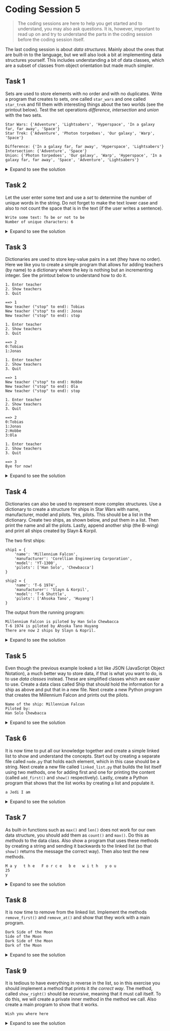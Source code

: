 # Coding Session 5

> The coding sessions are here to help you get started and to understand, you may also ask questions. It is, however, important to read up on and try to understand the parts in the coding session before the coding session itself. 

The last coding session is about _data structures_. Mainly about the ones that are built-in to the language, but we will also look a bit at implementing data structures yourself. This includes understanding a bit of data classes, which are a subset of classes from object orientation but made much simpler.

<!-- 
## Task 1
Lists and tuples are very much alike, but they differ in that tuples are _immutable_. This, in turn, means that tuples are faster and use less memory. In this exercise we are going to look at that using the `timeit` library in Python. We don't have to understand every aspect of how the library works, as we are mainly concerned with the timing. 

```
Iteration:
List: 0.985602127000675
Tuple: 0.06765401600023324
Memory usage:
List: 920
Tuple: 224
```

<details>
  <summary>Expand to see the solution</summary>

  ```python
import timeit
import sys
import random


def iteration_test(data):
    for i in data:
        pass


def memory_test(data):
    return sys.getsizeof(data)


data_list = [random.randrange(1, 100) for i in range(100)]
data_tuple = (random.randrange(1, 100) for i in range(100))

print('Iteration:')
print('List: ', end='')
print(timeit.timeit(stmt='iteration_test(data_list)',
                    globals=globals(), number=1000000))
print('Tuple: ', end='')
print(timeit.timeit(stmt='iteration_test(data_tuple)',
                    globals=globals(), number=1000000))


print('Memory usage:')
print('List:', memory_test(data_list))
print('Tuple:', memory_test(data_tuple))

  ```
</details>
-->

## Task 1
Sets are used to store elements with no order and with no duplicates. Write a program that creates to sets, one called `star_wars` and one called `star_trek` and fill them with interesting things about the two worlds (see the printout below). Test the set operations _difference_, _intersection_ and _union_ with the two sets.

```
Star Wars: {'Adventure', 'Lightsabers', 'Hyperspace', 'In a galaxy far, far away', 'Space'}
Star Trek: {'Adventure', 'Photon torpedoes', 'Our galaxy', 'Warp', 'Space'}

Difference: {'In a galaxy far, far away', 'Hyperspace', 'Lightsabers'}
Intersection: {'Adventure', 'Space'}
Union: {'Photon torpedoes', 'Our galaxy', 'Warp', 'Hyperspace', 'In a galaxy far, far away', 'Space', 'Adventure', 'Lightsabers'}
```

<details>
  <summary>Expand to see the solution</summary>

  ```python
star_wars = {'Space', 'Lightsabers', 'In a galaxy far, far away', 'Hyperspace', 'Adventure'}
star_trek = {'Photon torpedoes', 'Space', 'Our galaxy', 'Warp', 'Adventure'}

print('Star Wars:', star_wars)
print('Star Trek:', star_trek)

print()

print('Difference:', star_wars - star_trek)
print('Intersection:', star_wars & star_trek)
print('Union:', star_wars | star_trek)

  ```
</details>

## Task 2
Let the user enter some text and use a _set_ to determine the number of unique words in the string. Do not forget to make the text lower case and also to not count the space that is in the text (if the user writes a sentence).

```
Write some text: To be or not to be
Number of unique characters: 6
```

<details>
  <summary>Expand to see the solution</summary>

  ```python
text = input('Write some text: ')

text_set = set(text.lower())
text_set.remove(' ')
print('Number of unique characters:', len(text_set))

  ```
</details>

## Task 3
Dictionaries are used to store key-value pairs in a set (they have no order). Here we like you to create a simple program that allows for adding teachers (by name) to a dictionary where the key is nothing but an incrementing integer. See the printout below to understand how to do it.

```
1. Enter teacher
2. Show teachers
3. Quit

==> 1
New teacher ("stop" to end): Tobias
New teacher ("stop" to end): Jonas
New teacher ("stop" to end): stop

1. Enter teacher
2. Show teachers
3. Quit

==> 2
0:Tobias
1:Jonas

1. Enter teacher
2. Show teachers
3. Quit

==> 1
New teacher ("stop" to end): Hobbe
New teacher ("stop" to end): Ola
New teacher ("stop" to end): stop

1. Enter teacher
2. Show teachers
3. Quit

==> 2
0:Tobias
1:Jonas
2:Hobbe
3:Ola

1. Enter teacher
2. Show teachers
3. Quit

==> 3
Bye for now!
```

<details>
  <summary>Expand to see the solution</summary>

  ```python
teachers = dict()

choice = ''

while choice != '3':
    print('1. Enter teacher')
    print('2. Show teachers')
    print('3. Quit')
    print()
    choice = input('==> ')

    if choice == '1':
        name = ''
        while name != 'stop':
            name = input('New teacher ("stop" to end): ')
            if name != 'stop':
                incrementor = len(teachers)
                teachers[incrementor] = name
        print()
    elif choice == '2':
        for key in teachers:
            print(str(key) + ':' + teachers[key])
        print()
    elif choice == '3':
        print('Bye for now!')
    else:
        print('Try again!')

  ```
</details>

## Task 4
Dictionaries can also be used to represent more complex structures. Use a dictionary to create a structure for ships in Star Wars with name, manufacturer, model and pilots. Yes, pilots. This should be a list in the dictionary. Create two ships, as shown below, and put them in a list. Then print the name and all the pilots. Lastly, append another ship (the B-wing) and print all ships created by Slayn & Korpil.

The two first ships:
```
ship1 = {
    'name': 'Millennium Falcon',
    'manufacturer': 'Corellian Engineering Corporation',
    'model': 'YT-1300',
    'pilots': ['Han Solo', 'Chewbacca']
}

ship2 = {
    'name': 'T-6 1974',
    'manufacturer': 'Slayn & Korpil',
    'model': 'T-6 Shuttle',
    'pilots': ['Ahsoka Tano', 'Huyang']
}
```

The output from the running program:
```
Millennium Falcon is piloted by Han Solo Chewbacca 
T-6 1974 is piloted by Ahsoka Tano Huyang 
There are now 2 ships by Slayn & Kopril.
```

<details>
  <summary>Expand to see the solution</summary>

  ```python
ship1 = {
    'name': 'Millennium Falcon',
    'manufacturer': 'Corellian Engineering Corporation',
    'model': 'YT-1300',
    'pilots': ['Han Solo', 'Chewbacca']
}

ship2 = {
    'name': 'T-6 1974',
    'manufacturer': 'Slayn & Korpil',
    'model': 'T-6 Shuttle',
    'pilots': ['Ahsoka Tano', 'Huyang']
}

ships = [ship1, ship2]

for s in ships:
    print(s['name'], 'is piloted by ', end='')
    for p in s['pilots']:
        print(p + ' ', end='')
    print()

ships.append({
    'name': 'Generic B-wing',
    'manufacturer': 'Slayn & Korpil',
    'model': 'B-wing heavy assault starfighter',
    'pilots': []
})

count = 0

for s in ships:
    if s['manufacturer'] == 'Slayn & Korpil':
        count += 1

print('There are now', count, 'ships by Slayn & Kopril.')

  ```
</details>

## Task 5
Even though the previous example looked a lot like JSON (JavaScript Object Notation), a much better way to store data, if that is what you want to do, is to use _data classes_ instead. These are simplified classes which are easier to use. Create a data class called Ship that should hold the information for a ship as above and put that in a new file. Next create a new Python program that creates the Millennium Falcon and prints out the pilots.

```
Name of the ship: Millennium Falcon
Piloted by:
Han Solo Chewbacca 
```

<details>
  <summary>Expand to see the solution</summary>

This is the data class (should be in one file):

  ```python
from dataclasses import dataclass


@dataclass
class Ship:
    name: str
    manufacturer: str
    model: str
    pilots: list()

  ```

This is the program using it:

```python
from ship import Ship

mf = Ship('Millennium Falcon', 'Corellian Engineering Corporation', 'YT-1300',
          ['Han Solo', 'Chewbacca'])

print('Name of the ship:', mf.name)

print('Piloted by:')
for s in mf.pilots:
    print(s, end=' ')

print()

```
</details>

## Task 6
It is now time to put all our knowledge together and create a simple linked list to show and understand the concepts. Start out by creating a separate file called `node.py` that holds each element, which in this case should be a string. Next create a new file called `linked_list.py` that builds the list itself using two methods, one for adding first and one for printing the content (called `add_first()` and `show()` respectively). Lastly, create a Python program that shows that the list works by creating a list and populate it.

```
a Jedi I am 
```

<details>
  <summary>Expand to see the solution</summary>


The node class

  ```python
from dataclasses import dataclass
from typing import Any


@dataclass
class Node:
    value: str = ''
    next: Any = None

  ```

The class for the linked list:

  ```python
from dataclasses import dataclass
from node import Node


@dataclass
class LinkedList:
    head: Node = None
    size: int = 0

    def add_first(self, s):
        new = Node(s, self.head)
        self.head = new

        self.size += 1

    def show(self):
        node = self.head
        text = ''

        while node is not None:
            text += node.value + ' '
            node = node.next

        return text

  ```

Main Python program using the class:

  ```python
from linked_list import LinkedList

lst = LinkedList()

lst.add_first('I am')
lst.add_first('a Jedi')

print(lst.show())

  ```
</details>

## Task 7
As built-in functions such as `max()` and `len()` does not work for our own data structure, you should add them as `count()` and `max()`. Do this as _methods_ to the data class. Also show a program that uses these methods by creating a string and sending it backwards to the linked list (so that `show()` returns the message the correct way). Then also test the new methods.

```
M a y   t h e   F o r c e   b e   w i t h   y o u 
25
y
```

<details>
  <summary>Expand to see the solution</summary>

Updated linked list:

  ```python
from dataclasses import dataclass
from node import Node


@dataclass
class LinkedList:
    head: Node = None
    size: int = 0

    def add_first(self, s):
        new = Node(s, self.head)
        self.head = new

        self.size += 1

    def show(self):
        node = self.head
        text = ''

        while node is not None:
            text += node.value + ' '
            node = node.next

        return text

    def count(self):
        return self.size

    def max(self):
        current = ''
        node = self.head

        while node is not None:
            if current < node.value:
                current = node.value
            node = node.next

        return current

  ```

Example program using the new methods:

  ```python
from linked_list import LinkedList

lst = LinkedList()

string = 'May the Force be with you'

for i in string[::-1]:
    lst.add_first(i)

print(lst.show())
print(lst.count())
print(lst.max())

  ```
</details>

## Task 8
It is now time to remove from the linked list. Implement the methods `remove_first()` and `remove_at()` and show that they work with a main program.

```
Dark Side of the Moon 
Side of the Moon 
Dark Side of the Moon 
Dark of the Moon 
```

<details>
  <summary>Expand to see the solution</summary>

Linked list with two remove methods:

  ```python
from dataclasses import dataclass
from node import Node


@dataclass
class LinkedList:
    head: Node = None
    size: int = 0

    def add_first(self, s):
        new = Node(s, self.head)
        self.head = new

        self.size += 1

    def show(self):
        node = self.head
        text = ''

        while node is not None:
            text += node.value + ' '
            node = node.next

        return text

    def count(self):
        return self.size

    def max(self):
        current = ''
        node = self.head

        while node is not None:
            if current < node.value:
                current = node.value
            node = node.next

        return current

    def remove_first(self):
        if self.head is not None:
            self.head = self.head.next
            self.size -= 1

    def remove_at(self, pos):
        if self.head is not None:
            if pos == 0:
                self.remove_first()
            elif pos > 0 and pos < self.size:
                prev = self.head

                for i in range(pos - 1):
                    prev = prev.next

                delete = prev.next
                prev.next = delete.next
                self.size -= 1

  ```

Main program using the remove methods:

  ```python
from linked_list import LinkedList

lst = LinkedList()

lst.add_first('Moon')
lst.add_first('the')
lst.add_first('of')
lst.add_first('Side')
lst.add_first('Dark')

print(lst.show())

lst.remove_first()

print(lst.show())

lst.add_first('Dark')

print(lst.show())

lst.remove_at(1)

print(lst.show())

  ```
</details>

## Task 9
It is tedious to have everything in reverse in the list, so in this exercise you should implement a method that prints it _the correct way_. The method, called `show_right()` should be _recursive_, meaning that it must call itself. To do this, we will create a private inner method in the method we call. Also create a main program to show that it works.

```
Wish you where here 
```

<details>
  <summary>Expand to see the solution</summary>

Linked list with recursive method to print the content the correct way:

  ```python
from dataclasses import dataclass
from node import Node


@dataclass
class LinkedList:
    head: Node = None
    size: int = 0

    def add_first(self, s):
        new = Node(s, self.head)
        self.head = new

        self.size += 1

    def show(self):
        node = self.head
        text = ''

        while node is not None:
            text += node.value + ' '
            node = node.next

        return text

    def count(self):
        return self.size

    def max(self):
        current = ''
        node = self.head

        while node is not None:
            if current < node.value:
                current = node.value
            node = node.next

        return current

    def remove_first(self):
        if self.head is not None:
            self.head = self.head.next
            self.size -= 1

    def remove_at(self, pos):
        if self.head is not None:
            if pos == 0:
                self.remove_first()
            elif pos > 0 and pos < self.size:
                prev = self.head

                for i in range(pos - 1):
                    prev = prev.next

                delete = prev.next
                prev.next = delete.next
                self.size -= 1

    def show_right(self):
        def _print_list(node, string):
            if node is None:
                return string
            string = node.value + ' ' + string
            return _print_list(node.next, string)

        return _print_list(self.head, '')

  ```

Main program to show that the method works:

  ```python
from linked_list import LinkedList

lst = LinkedList()

lst.add_first('Wish')
lst.add_first('you')
lst.add_first('were')
lst.add_first('here')

print(lst.show_right())


  ```
</details>
